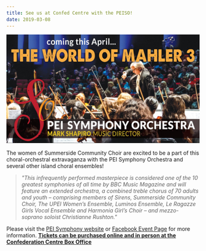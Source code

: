 ```yaml
---
title: See us at Confed Centre with the PEISO!
date: 2019-03-08 
---
```

![](../images/20190308_mahlerbanner.jpg)

The women of Summerside Community Choir are excited to be a part of this choral-orchestral extravaganza with the PEI Symphony Orchestra and several other island choral ensembles!

> _"This infrequently performed masterpiece is considered one of the 10 greatest symphonies of all time by BBC Music Magazine and will feature an extended orchestra, a combined treble chorus of 70 adults and youth – comprising members of Sirens, Summerside Community Choir, The UPEI Women’s Ensemble, Luminos Ensemble, Le Ragazze Girls Vocal Ensemble and Harmonia Girl’s Choir – and mezzo-soprano soloist Christianne Rushton."_

Please visit the [PEI Symphony website](https://peisymphony.com/2019/02/21/the-world-of-mahler-3/) or [Facebook Event Page](https://www.facebook.com/events/2369100906441838/?active_tab=about) for more information. [**Tickets can be purchased online and in person at the Confederation Centre Box Office**](https://boxoffice.confederationcentre.com/online/)
